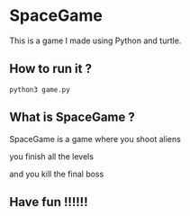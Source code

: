 # SpaceGame

This is a game I made using Python and turtle.

## How to run it ?

```
python3 game.py
```

## What is SpaceGame ?

SpaceGame is a game where you shoot aliens

you finish all the levels

and you kill the final boss

## Have fun !!!!!!

